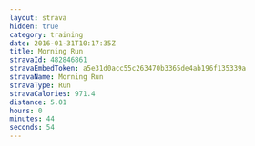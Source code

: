 ```yaml
---
layout: strava
hidden: true
category: training
date: 2016-01-31T10:17:35Z
title: Morning Run
stravaId: 482846861
stravaEmbedToken: a5e31d0acc55c263470b3365de4ab196f135339a
stravaName: Morning Run
stravaType: Run
stravaCalories: 971.4
distance: 5.01
hours: 0
minutes: 44
seconds: 54
---
```

